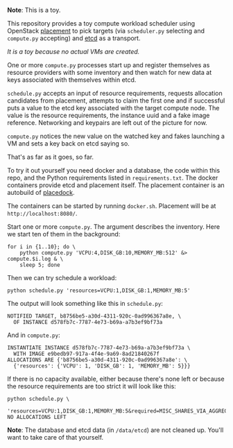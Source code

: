 
**Note**: This is a toy.

This repository provides a toy compute workload scheduler using
OpenStack
[placement](https://developer.openstack.org/api-ref/placement/) to
pick targets (via `scheduler.py` selecting and `compute.py`
accepting) and [etcd](https://coreos.com/etcd/) as a transport.

_It is a toy because no actual VMs are created._

One or more `compute.py` processes start up and register themselves
as resource providers with some inventory and then watch for new
data at keys associated with themselves within etcd.

`schedule.py` accepts an input of resource requirements, requests
allocation candidates from placement, attempts to claim the first
one and if successful puts a value to the etcd key associated with
the target compute node. The value is the resource requirements, the
instance uuid and a fake image reference. Networking and keypairs
are left out of the picture for now.

`compute.py` notices the new value on the watched key and fakes
launching a VM and sets a key back on etcd saying so.

That's as far as it goes, so far.

To try it out yourself you need docker and a database, the code
within this repo, and the Python requirements listed in
`requirements.txt`. The docker containers provide etcd and placement
itself. The placement container is an autobuild of
[placedock](/cdent/placedock).

The containers can be started by running `docker.sh`. Placement will
be at `http://localhost:8080/`.

Start one or more `compute.py`. The argument describes the
inventory. Here we start ten of them in the background:

```
for i in {1..10}; do \
    python compute.py 'VCPU:4,DISK_GB:10,MEMORY_MB:512' &> compute.$i.log & \
    sleep 5; done
```

Then we can try schedule a workload:

```
python schedule.py 'resources=VCPU:1,DISK_GB:1,MEMORY_MB:5'
```

The output will look something like this in `schedule.py`:

```
NOTIFIED TARGET, b8756be5-a30d-4311-920c-0ad996367a8e, \
  OF INSTANCE d578fb7c-7787-4e73-b69a-a7b3ef9bf73a
```

And in `compute.py`:

```
INSTANTIATE INSTANCE d578fb7c-7787-4e73-b69a-a7b3ef9bf73a \
  WITH IMAGE e9bedb97-917a-4f4e-9a69-8ad21840267f
ALLOCATIONS ARE {'b8756be5-a30d-4311-920c-0ad996367a8e': \
  {'resources': {'VCPU': 1, 'DISK_GB': 1, 'MEMORY_MB': 5}}}
```

If there is no capacity available, either because there's none left
or because the resource requirements are too strict it will look
like this:

```
python schedule.py \
  'resources=VCPU:1,DISK_GB:1,MEMORY_MB:5&required=MISC_SHARES_VIA_AGGREGATE' 
NO ALLOCATIONS LEFT
```

**Note**: The database and etcd data (in `/data/etcd`) are not
cleaned up. You'll want to take care of that yourself.
